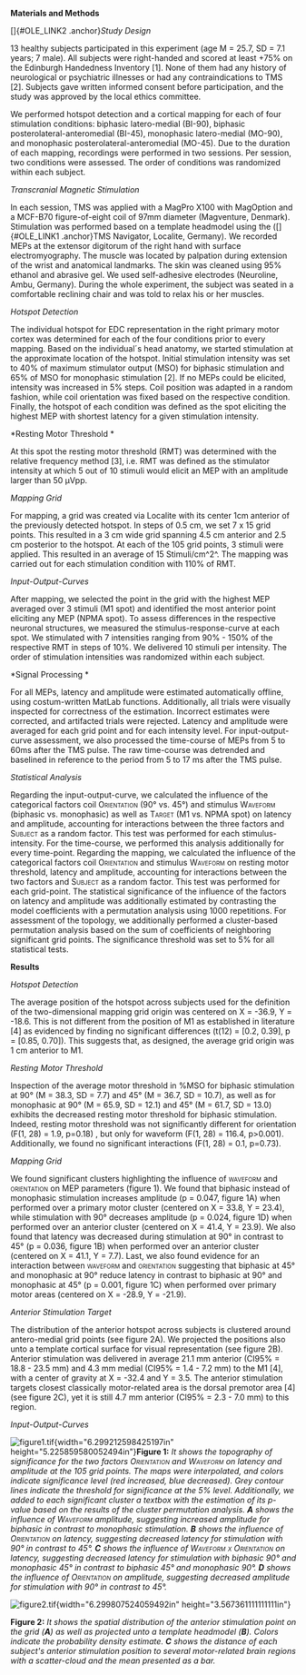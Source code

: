 **Materials and Methods**

[]{#OLE_LINK2 .anchor}*Study Design*

13 healthy subjects participated in this experiment (age M = 25.7, SD =
7.1 years; 7 male). All subjects were right-handed and scored at least
+75% on the Edinburgh Handedness Inventory \[1\]. None of them had any
history of neurological or psychiatric illnesses or had any
contraindications to TMS \[2\]. Subjects gave written informed consent
before participation, and the study was approved by the local ethics
committee.

We performed hotspot detection and a cortical mapping for each of four
stimulation conditions: biphasic latero-medial (BI-90), biphasic
posterolateral-anteromedial (BI-45), monophasic latero-medial (MO-90),
and monophasic posterolateral-anteromedial (MO-45). Due to the duration
of each mapping, recordings were performed in two sessions. Per session,
two conditions were assessed. The order of conditions was randomized
within each subject.

*Transcranial Magnetic Stimulation*

In each session, TMS was applied with a MagPro X100 with MagOption and a
MCF-B70 figure-of-eight coil of 97mm diameter (Magventure, Denmark).
Stimulation was performed based on a template headmodel using the
([]{#OLE_LINK1 .anchor}TMS Navigator, Localite, Germany). We recorded
MEPs at the extensor digitorum of the right hand with surface
electromyography. The muscle was located by palpation during extension
of the wrist and anatomical landmarks. The skin was cleaned using 95%
ethanol and abrasive gel. We used self-adhesive electrodes (Neuroline,
Ambu, Germany). During the whole experiment, the subject was seated in a
comfortable reclining chair and was told to relax his or her muscles.

*Hotspot Detection*

The individual hotspot for EDC representation in the right primary motor
cortex was determined for each of the four conditions prior to every
mapping. Based on the individual´s head anatomy, we started stimulation
at the approximate location of the hotspot. Initial stimulation
intensity was set to 40% of maximum stimulator output (MSO) for biphasic
stimulation and 65% of MSO for monophasic stimulation \[2\]. If no MEPs
could be elicited, intensity was increased in 5% steps. Coil position
was adapted in a random fashion, while coil orientation was fixed based
on the respective condition. Finally, the hotspot of each condition was
defined as the spot eliciting the highest MEP with shortest latency for
a given stimulation intensity.

*Resting Motor Threshold *

At this spot the resting motor threshold (RMT) was determined with the
relative frequency method \[3\], i.e. RMT was defined as the stimulator
intensity at which 5 out of 10 stimuli would elicit an MEP with an
amplitude larger than 50 µVpp.

*Mapping Grid*

For mapping, a grid was created via Localite with its center 1cm
anterior of the previously detected hotspot. In steps of 0.5 cm, we set
7 x 15 grid points. This resulted in a 3 cm wide grid spanning 4.5 cm
anterior and 2.5 cm posterior to the hotspot. At each of the 105 grid
points, 3 stimuli were applied. This resulted in an average of 15
Stimuli/cm^2^. The mapping was carried out for each stimulation
condition with 110% of RMT.

*Input-Output-Curves*

After mapping, we selected the point in the grid with the highest MEP
averaged over 3 stimuli (M1 spot) and identified the most anterior point
eliciting any MEP (NPMA spot). To assess differences in the respective
neuronal structures, we measured the stimulus-response-curve at each
spot. We stimulated with 7 intensities ranging from 90% - 150% of the
respective RMT in steps of 10%. We delivered 10 stimuli per intensity.
The order of stimulation intensities was randomized within each subject.

*Signal Processing *

For all MEPs, latency and amplitude were estimated automatically
offline, using costum-written MatLab functions. Additionally, all trials
were visually inspected for correctness of the estimation. Incorrect
estimates were corrected, and artifacted trials were rejected. Latency
and amplitude were averaged for each grid point and for each intensity
level. For input-output-curve assessment, we also processed the
time-course of MEPs from 5 to 60ms after the TMS pulse. The raw
time-course was detrended and baselined in reference to the period from
5 to 17 ms after the TMS pulse.

*Statistical Analysis*

Regarding the input-output-curve, we calculated the influence of the
categorical factors coil <span
style="font-variant:small-caps;">Orientation</span> (90° vs. 45°) and
stimulus <span style="font-variant:small-caps;">Waveform</span>
(biphasic vs. monophasic) as well as <span
style="font-variant:small-caps;">Target</span> (M1 vs. NPMA spot) on
latency and amplitude, accounting for interactions between the three
factors and <span style="font-variant:small-caps;">Subject</span> as a
random factor. This test was performed for each stimulus-intensity. For
the time-course, we performed this analysis additionally for every
time-point. Regarding the mapping, we calculated the influence of the
categorical factors coil <span
style="font-variant:small-caps;">Orientation</span> and stimulus <span
style="font-variant:small-caps;">Waveform</span> on resting motor
threshold, latency and amplitude, accounting for interactions between
the two factors and <span
style="font-variant:small-caps;">Subject</span> as a random factor. This
test was performed for each grid-point. The statistical significance of
the influence of the factors on latency and amplitude was additionally
estimated by contrasting the model coefficients with a permutation
analysis using 1000 repetitions. For assessment of the topology, we
additionally performed a cluster-based permutation analysis based on the
sum of coefficients of neighboring significant grid points. The
significance threshold was set to 5% for all statistical tests.

**Results**

*Hotspot Detection*

The average position of the hotspot across subjects used for the
definition of the two-dimensional mapping grid origin was centered on X
= -36.9, Y = -18.6. This is not different from the position of M1 as
established in literature \[4\] as evidenced by finding no significant
differences (t(12) = \[0.2, 0.39\], p = \[0.85, 0.70\]). This suggests
that, as designed, the average grid origin was 1 cm anterior to M1.

*Resting Motor Threshold*

Inspection of the average motor threshold in %MSO for biphasic
stimulation at 90° (M = 38.3, SD = 7.7) and 45° (M = 36.7, SD = 10.7),
as well as for monophasic at 90° (M = 65.9, SD = 12.1) and 45° (M =
61.7, SD = 13.0) exhibits the decreased resting motor threshold for
biphasic stimulation. Indeed, resting motor threshold was not
significantly different for orientation (F(1, 28) = 1.9, p=0.18) , but
only for waveform (F(1, 28) = 116.4, p&gt;0.001). Additionally, we found
no significant interactions (F(1, 28) = 0.1, p=0.73).

*Mapping Grid*

We found significant clusters highlighting the influence of <span
style="font-variant:small-caps;">waveform</span> and <span
style="font-variant:small-caps;">orientation</span> on MEP parameters
(figure 1). We found that biphasic instead of monophasic stimulation
increases amplitude (p = 0.047, figure 1A) when performed over a primary
motor cluster (centered on X = 33.8, Y = 23.4), while stimulation with
90° decreases amplitude (p = 0.024, figure 1D) when performed over an
anterior cluster (centered on X = 41.4, Y = 23.9). We also found that
latency was decreased during stimulation at 90° in contrast to 45° (p =
0.036, figure 1B) when performed over an anterior cluster (centered on X
= 41.1, Y = 7.7). Last, we also found evidence for an interaction
between <span style="font-variant:small-caps;">waveform</span> and <span
style="font-variant:small-caps;">orientation</span> suggesting that
biphasic at 45° and monophasic at 90° reduce latency in contrast to
biphasic at 90° and monophasic at 45° (p = 0.001, figure 1C) when
performed over primary motor areas (centered on X = -28.9, Y = -21.9).

*Anterior Stimulation Target*

The distribution of the anterior hotspot across subjects is clustered
around antero-medial grid points (see figure 2A). We projected the
positions also unto a template cortical surface for visual
representation (see figure 2B). Anterior stimulation was delivered in
average 21.1 mm anterior (CI95% = 18.8 - 23.5 mm) and 4.3 mm medial
(CI95% = 1.4 - 7.2 mm) to the M1 \[4\], with a center of gravity at X =
-32.4 and Y = 3.5. The anterior stimulation targets closest classically
motor-related area is the dorsal premotor area \[4\] (see figure 2C),
yet it is still 4.7 mm anterior (CI95% = 2.3 - 7.0 mm) to this region.

*Input-Output-Curves*

![figure1.tif](media/image1.tiff){width="6.299212598425197in"
height="5.225859580052494in"}**Figure 1:** *It shows the topography of
significance for the two factors <span
style="font-variant:small-caps;">Orientation</span> and <span
style="font-variant:small-caps;">Waveform</span> on latency and
amplitude at the 105 grid points. The maps were interpolated, and colors
indicate significance level (red increased, blue decreased). Grey
contour lines indicate the threshold for significance at the 5% level.
Additionally, we added to each significant cluster a textbox with the
estimation of its p-value based on the results of the cluster
permutation analysis. **A** shows the influence of <span
style="font-variant:small-caps;">Waveform</span> amplitude, suggesting
increased amplitude for biphasic in contrast to monophasic stimulation.
**B** shows the influence of <span
style="font-variant:small-caps;">Orientation</span> on latency,
suggesting decreased latency for stimulation with 90° in contrast to
45°. **C** shows the influence of <span
style="font-variant:small-caps;">Waveform x Orientation</span> on
latency, suggesting decreased latency for stimulation with biphasic 90°
and monophasic 45° in contrast to biphasic 45° and monophasic 90°. **D**
shows the influence of <span
style="font-variant:small-caps;">Orientation</span> on amplitude,
suggesting decreased amplitude for stimulation with 90° in contrast to
45°.*

![figure2.tif](media/image2.tiff){width="6.299807524059492in"
height="3.567361111111111in"}

**Figure 2:** *It shows the spatial distribution of the anterior
stimulation point on the grid (**A**) as well as projected unto a
template headmodel (**B**). Colors indicate the probability density
estimate. **C** shows the distance of each subject's anterior
stimulation position to several motor-related brain regions with a
scatter-cloud and the mean presented as a bar.*
